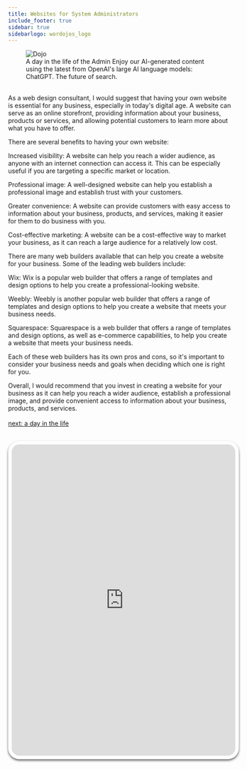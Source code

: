 ```yaml
---
title: Websites for System Administrators
include_footer: true
sidebar: true
sidebarlogo: wordojos_logo
---
```

<figure>
    <img src='/uploads/admins/admins (14).jpg' alt='Dojo' />
    <figcaption>A day in the life of the Admin  Enjoy our AI-generated content using the latest from OpenAI's large AI language models:  ChatGPT.  The future of search.</figcaption>
</figure>
<br>
As a web design consultant, I would suggest that having your own website is essential for any business, especially in today's digital age. A website can serve as an online storefront, providing information about your business, products or services, and allowing potential customers to learn more about what you have to offer.

There are several benefits to having your own website:

Increased visibility: A website can help you reach a wider audience, as anyone with an internet connection can access it. This can be especially useful if you are targeting a specific market or location.

Professional image: A well-designed website can help you establish a professional image and establish trust with your customers.

Greater convenience: A website can provide customers with easy access to information about your business, products, and services, making it easier for them to do business with you.

Cost-effective marketing: A website can be a cost-effective way to market your business, as it can reach a large audience for a relatively low cost.

There are many web builders available that can help you create a website for your business. Some of the leading web builders include:

Wix: Wix is a popular web builder that offers a range of templates and design options to help you create a professional-looking website.

Weebly: Weebly is another popular web builder that offers a range of templates and design options to help you create a website that meets your business needs.

Squarespace: Squarespace is a web builder that offers a range of templates and design options, as well as e-commerce capabilities, to help you create a website that meets your business needs.

Each of these web builders has its own pros and cons, so it's important to consider your business needs and goals when deciding which one is right for you.

Overall, I would recommend that you invest in creating a website for your business as it can help you reach a wider audience, establish a professional image, and provide convenient access to information about your business, products, and services.
<br>
<br>
<a href="https://workdojos.com/admins/a-day-in-the-life">next: a day in the life</a>
<br>
<br>
<iframe src="https://admins.workdojos.com
" style="width: 100%;height: 700px;padding: 8px; box-shadow: 0 3px 5px rgba(0,0,0,.6);border-radius: 25px;overflow: hidden;border: none;" align="middle"></iframe>
<br>
